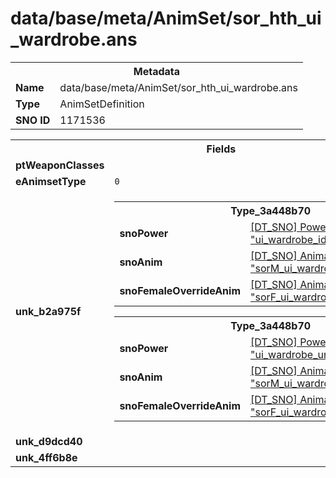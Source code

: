 <h1>data/base/meta/AnimSet/sor_hth_ui_wardrobe.ans</h1><table><tr><th colspan="100%">Metadata</th></tr><tr><td><b>Name</b></td><td>data/base/meta/AnimSet/sor_hth_ui_wardrobe.ans</td></tr><tr><td><b>Type</b></td><td>AnimSetDefinition</td></tr><tr><td><b>SNO ID</b></td><td>1171536</td></tr></table>

<table><tr><th colspan="100%">Fields</th></tr><tr><td><b>ptWeaponClasses</b></td><td></td></tr><tr><td><b>eAnimsetType</b></td><td><code>0</code></td></tr><tr><td><b>unk_b2a975f</b></td><td><table><tr><th colspan="100%">Type_3a448b70</th></tr><tr><td><b>snoPower</b></td><td><a href="..\Power\ui_wardrobe_idle.pow">[DT_SNO] Power: "ui_wardrobe_idle"</a></td></tr><tr><td><b>snoAnim</b></td><td><a href="..\Anim\sorM_ui_wardrobe_hth_idle.ani">[DT_SNO] Animation: "sorM_ui_wardrobe_hth_idle"</a></td></tr><tr><td><b>snoFemaleOverrideAnim</b></td><td><a href="..\Anim\sorF_ui_wardrobe_hth_idle.ani">[DT_SNO] Animation: "sorF_ui_wardrobe_hth_idle"</a></td></tr></table>


<table><tr><th colspan="100%">Type_3a448b70</th></tr><tr><td><b>snoPower</b></td><td><a href="..\Power\ui_wardrobe_unSheathe.pow">[DT_SNO] Power: "ui_wardrobe_unSheathe"</a></td></tr><tr><td><b>snoAnim</b></td><td><a href="..\Anim\sorM_ui_wardrobe_hth_unSheathe.ani">[DT_SNO] Animation: "sorM_ui_wardrobe_hth_unSheathe"</a></td></tr><tr><td><b>snoFemaleOverrideAnim</b></td><td><a href="..\Anim\sorF_ui_wardrobe_hth_unSheathe.ani">[DT_SNO] Animation: "sorF_ui_wardrobe_hth_unSheathe"</a></td></tr></table>


</td></tr><tr><td><b>unk_d9dcd40</b></td><td></td></tr><tr><td><b>unk_4ff6b8e</b></td><td></td></tr></table>


